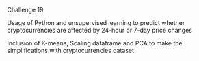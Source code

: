 Challenge 19

Usage of Python and unsupervised learning to predict whether cryptocurrencies are affected by 24-hour or 7-day price changes

Inclusion of K-means, Scaling dataframe and PCA to make the simplifications with cryptocurrencies dataset
